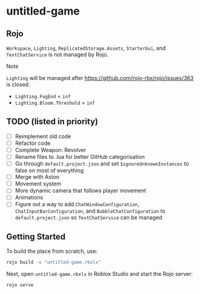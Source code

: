# untitled-game

## Rojo
`Workspace`, `Lighting`, `ReplicatedStorage.Assets`, `StarterGui`, and `TextChatService` is not managed by Rojo.

> [!NOTE]
> `Lighting` will be managed after https://github.com/rojo-rbx/rojo/issues/363 is closed.
> - `Lighting.FogEnd` = `inf`
> - `Lighting.Bloom.Threshold` = `inf`

## TODO (listed in priority)
- [ ] Reimplement old code
- [ ] Refactor code
- [ ] Complete Weapon: Revolver
- [ ] Rename files to .lua for better GitHub categorisation
- [ ] Go through `default.project.json` and set `$ignoreUnknownInstances` to false on most of everything
- [ ] Merge with Aston
- [ ] Movement system
- [ ] More dynamic camera that follows player movement
- [ ] Animations
- [ ] Figure out a way to add `ChatWindowConfiguration`, `ChatInputBarConfiguration`, and `BubbleChatConfiguration` to `default.project.json` so `TextChatService` can be managed

## Getting Started
To build the place from scratch, use:

```bash
rojo build -o "untitled-game.rbxlx"
```

Next, open `untitled-game.rbxlx` in Roblox Studio and start the Rojo server:

```bash
rojo serve
```

